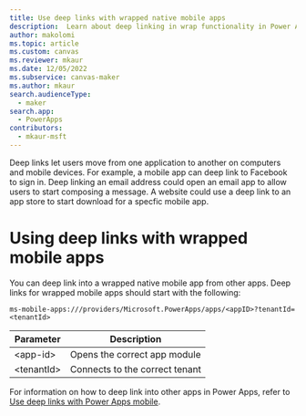 ```yaml
---
title: Use deep links with wrapped native mobile apps
description:  Learn about deep linking in wrap functionality in Power Apps.
author: makolomi
ms.topic: article
ms.custom: canvas
ms.reviewer: mkaur
ms.date: 12/05/2022
ms.subservice: canvas-maker
ms.author: mkaur
search.audienceType: 
  - maker
search.app: 
  - PowerApps
contributors:
  - mkaur-msft
---
```


Deep links let users move from one application to another on computers and mobile devices. For example, a mobile app can deep link to Facebook to sign in. Deep linking an email address could open an email app to allow users to start composing a message. A website could use a deep link to an app store to start download for a specfic mobile app.

# Using deep links with wrapped mobile apps

You can deep link into a wrapped native mobile app from other apps. Deep links for wrapped mobile apps should start with the following:

```ms-mobile-apps:///providers/Microsoft.PowerApps/apps/<appID>?tenantId=<tenantId>```

| **Parameter**        | **Description**                                                              |
|----------------------|------------------------------------------------------------------------------|
| &lt;app-id&gt;       | Opens the correct app module                                                 |
| &lt;tenantId&gt;     | Connects to the correct tenant                                               |

  
 For information on how to deep link into other apps in Power Apps, refer to [Use deep links with Power Apps mobile](/mobile/mobile-deep-links.md).
